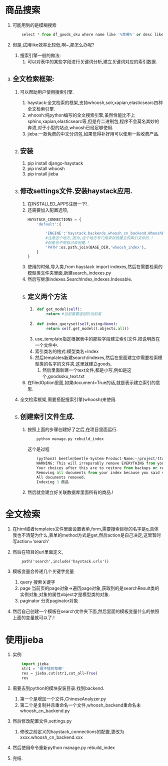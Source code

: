 # 商品搜索
1. 可能用到的是模糊搜索
    ```python
        select * from df_goods_sku where name like '%草莓%' or desc like '%草莓%';
    ```
2. 但是,试用like效率比较低,啊~,那怎么办呢?
    1. 搜索引擎一般的做法:
        1. 可以对表中的某些字段进行关键词分析,建立关键词对应的索引数据.

3. ## 全文检索框架:
    1. 可以帮助用户使用搜索引擎. 
        1. haystack:全文检索的框架,支持whoosh,solr,xapian,elasticsearc四种全文检索引擎.
        2. whoosh:纯python编写的全文搜索引擎,虽然性能比不上sphinx,xapian,elasticsearc等,但是冇二进制包,程序不会莫名其妙的奔溃,对于小型的站点,whoosh已经足够使用.
        3. jieba:一款免费的中文分词包,如果觉得补好用可以使用一些收费产品.
    2. ## 安装
        1. pip install django-haystack
        2. pip install whoosh
        3. pip install jieba
    3. ## 修改settings文件.安装haystack应用.
        1. 在INSTALLED_APPS注册一下!.
        2. 还需要加入配置选项,
            ```python
            HAYSTACK_CONNECTIONS = {
                'default':{

                    'ENGINE':'haystack.backends.whoosh_cn_backend.WhooshEngine',
                    #注意这个地方,因为,这个地方专门用来存放建立的索引文件的.!
                    #但是也不用自己去创建.!
                    'PATH':os.path.join(BASE_DIR,'whoosh_index'),
                }
            }
            ```
        3. 使用的时候,导入类,from haystack import indexes,然后在需要检索的模型类文件夹里面,新建search_indexes.py
        4. 然后写继承indexes.SearchIndex,indexes.Indexable.
        5. ## 定义两个方法
            1. ```python
                def get_model(self):
                    return #当前需要返回的当前类
                ```
            2. ```python
                def index_queryset(self,using=None):
                    return self.get_model().objects.all()
                ```
            3. use_template指定根据表中的那些字段建立索引文件.把说明放在一个文件中. 
            4. 索引类名的格式:模型类名+Index
            5. 然后templates新建search/indexes,然后在里面建立你需要检索模型类的名字的文件夹,这里就建立goods,
                1. 然后里面新建一个text文件,都是小写,例如是这个,goodssku_text.txt
        6. 在filedOption里面,如果document=True的话,就是表示建立索引的意思.
    
    4. 全文检索框架,需要搭配搜索引擎(whoosh)来使用.
    5. ## 创建索引文件生成.
        1. 按照上面的步骤创建好了之后,在项目里面运行.
            ```python
                python manage.py rebuild_index
            ```
            这个是过程
            ```python
                (python3) beetle@beetle-System-Product-Name:~/project/ttxx$ python manage.py rebuild_index
                WARNING: This will irreparably remove EVERYTHING from your search index in connection 'default'.
                Your choices after this are to restore from backups or rebuild via the `rebuild_index` command.Are you sure you wish to continue? [y/N] y
                Removing all documents from your index because you said so.
                All documents removed.
                Indexing 3 商品
            ```
        2. 然后就会建立好关联数据库里面所有的商品.!

# 全文检索

1. 在html或者templates文件里面设置表单,form,需要搜索目标的名字是q,具体我也不清楚为什么,表单的method方式是get,然后action是自己决定,这里暂时写action='search'
2. 然后在项目的url里面定义,
    ```
        path('search',include('haystack.urls'))
    ```
3. 模板变量会传递几个关键字变量
    1. query 搜索关键字
    2. page 当前页的page对象->遍历page对象,获取到的是searchResult类的实例对象,对象的属性object才是模型类的对象.
    3. paginator 分页paginator对象

4. 然后自己创建一个模板在search文件夹下面,然后里面的模板变量什么的依照上面的变量就可以了.!


# 使用jieba
1. 实例
    ```python
        import jieba
        str1 = '很不错的草莓'
        res = jieba.cut(str1,cut_all=True)
        res
    ```
2. 需要去到python的模块安装目录.找到backend.
    1. 第一个是增加一个文件,ChineseAnalyzer.py
    2. 第二个是复制并且重命名一个文件,whoosh_backend重命名未whoosh_cn_backend.py

3. 然后修改配置文件,settings.py
    1. 修改之前定义的haystack_connections的配置,更改为xxxx.whoosh_cn_backend.xxx

4. 然后使用命令重新python manage.py rebuild_index

5. 完结.


